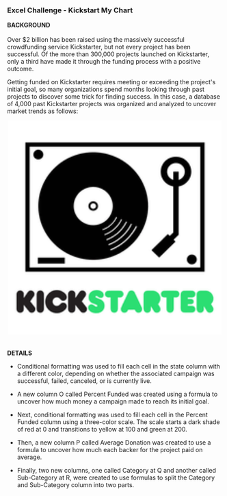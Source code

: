 ### Excel Challenge - Kickstart My Chart

<b>BACKGROUND</b><br>
<br>
Over $2 billion has been raised using the massively successful crowdfunding service Kickstarter, but not every project has been successful. Of the more than 300,000 projects launched on Kickstarter, only a third have made it through the funding process with a positive outcome.

Getting funded on Kickstarter requires meeting or exceeding the project's initial goal, so many organizations spend months looking through past projects to discover some trick for finding success. In this case, a database of 4,000 past Kickstarter projects was organized and analyzed to uncover market trends as follows:

<div align="center"><img src="static/images/kickstarter_record_player.png" width="500" height="500"/></div>
<br>

<b>DETAILS</b><br>

  - Conditional formatting was used to fill each cell in the state column with a different color, depending on whether the associated campaign was successful, failed, canceled, or is currently live.

  - A new column O called Percent Funded was created using a formula to uncover how much money a campaign made to reach its initial goal.

  - Next, conditional formatting was used to fill each cell in the Percent Funded column using a three-color scale. The scale starts a dark shade of red at 0 and transitions to yellow at 100 and green at 200.

  - Then, a new column P called Average Donation was created to use a formula to uncover how much each backer for the project paid on average.

  - Finally, two new columns, one called Category at Q and another called Sub-Category at R, were created to use formulas to split the Category and Sub-Category column into two parts.
